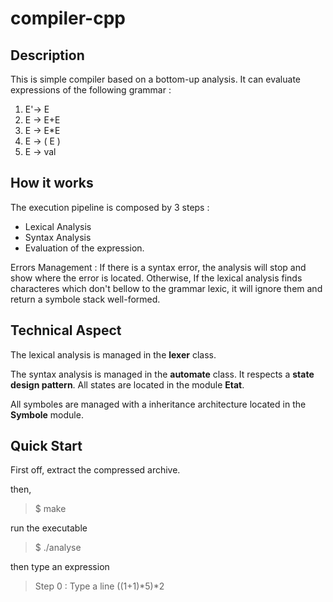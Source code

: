 # compiler-cpp

## Description

This is simple compiler based on a bottom-up analysis. 
It can evaluate expressions of the following grammar :

1) E'-> E
2) E -> E+E
3) E -> E*E
4) E -> ( E )
5) E -> val

## How it works

The execution pipeline is composed by 3 steps :
- Lexical Analysis
- Syntax Analysis
- Evaluation of the expression.

Errors Management : 
If there is a syntax error, the analysis will stop and show where the error is located.
Otherwise, If the lexical analysis finds characteres which don't bellow to the grammar lexic, 
it will ignore them and return a symbole stack well-formed.

## Technical Aspect

The lexical analysis is managed in the <b>lexer</b> class. 

The syntax analysis is managed in the <b>automate</b> class.
It respects a <b>state design pattern</b>. All states are located in the module <b>Etat</b>.

All symboles are managed with a inheritance architecture located in the <b>Symbole</b> module. 

## Quick Start

First off, extract the compressed archive.

then,
> $ make

run the executable
> $ ./analyse

then type an expression
> Step 0 : Type a line
>		((1+1)*5)*2

